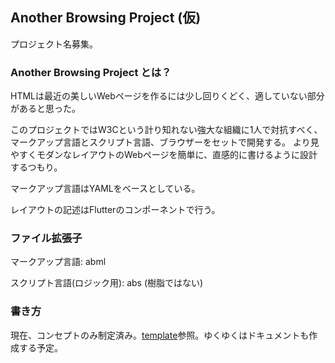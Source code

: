 ## Another Browsing Project (仮)

プロジェクト名募集。

### Another Browsing Project とは？

HTMLは最近の美しいWebページを作るには少し回りくどく、適していない部分があると思った。

このプロジェクトではW3Cという計り知れない強大な組織に1人で対抗すべく、マークアップ言語とスクリプト言語、ブラウザーをセットで開発する。
より見やすくモダンなレイアウトのWebページを簡単に、直感的に書けるように設計するつもり。

マークアップ言語はYAMLをベースとしている。

レイアウトの記述はFlutterのコンポーネントで行う。

### ファイル拡張子

マークアップ言語: abml

スクリプト言語(ロジック用): abs (樹脂ではない)

### 書き方

現在、コンセプトのみ制定済み。[template](template.abml)参照。ゆくゆくはドキュメントも作成する予定。
